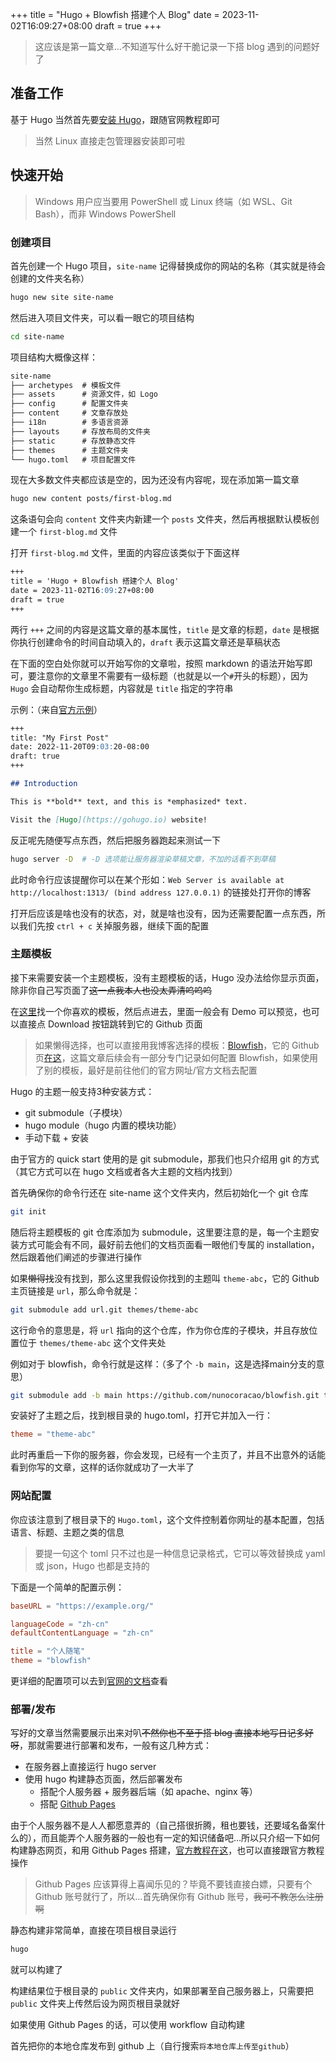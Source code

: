 +++
title = "Hugo + Blowfish 搭建个人 Blog"
date = 2023-11-02T16:09:27+08:00
draft = true
+++

> 这应该是第一篇文章…不知道写什么好干脆记录一下搭 blog 遇到的问题好了

## 准备工作

基于 Hugo 当然首先要[安装 Hugo](https://gohugo.io/installation/)，跟随官网教程即可

> 当然 Linux 直接走包管理器安装即可啦

## 快速开始

> Windows 用户应当要用 PowerShell 或 Linux 终端（如 WSL、Git Bash），而非 Windows PowerShell

### 创建项目

首先创建一个 Hugo 项目，`site-name` 记得替换成你的网站的名称（其实就是待会创建的文件夹名称）

```bash
hugo new site site-name
```

然后进入项目文件夹，可以看一眼它的项目结构

```bash
cd site-name
```

项目结构大概像这样：

```txt
site-name
├── archetypes  # 模板文件
├── assets      # 资源文件，如 Logo
├── config      # 配置文件夹
├── content     # 文章存放处
├── i18n        # 多语言资源
├── layouts     # 存放布局的文件夹
├── static      # 存放静态文件
├── themes      # 主题文件夹
└── hugo.toml   # 项目配置文件
```

现在大多数文件夹都应该是空的，因为还没有内容呢，现在添加第一篇文章

```bash
hugo new content posts/first-blog.md
```

这条语句会向 `content` 文件夹内新建一个 `posts` 文件夹，然后再根据默认模板创建一个 `first-blog.md` 文件

打开 `first-blog.md` 文件，里面的内容应该类似于下面这样

```md
+++
title = 'Hugo + Blowfish 搭建个人 Blog'
date = 2023-11-02T16:09:27+08:00
draft = true
+++
```

两行 `+++` 之间的内容是这篇文章的基本属性，`title` 是文章的标题，`date` 是根据你执行创建命令的时间自动填入的，`draft` 表示这篇文章还是草稿状态

在下面的空白处你就可以开始写你的文章啦，按照 markdown 的语法开始写即可，要注意你的文章里不需要有一级标题（也就是以一个`#`开头的标题），因为 `Hugo` 会自动帮你生成标题，内容就是 `title` 指定的字符串

示例：（来自[官方示例](https://gohugo.io/getting-started/quick-start/#add-content)）

```md
+++
title: "My First Post"
date: 2022-11-20T09:03:20-08:00
draft: true
+++

## Introduction

This is **bold** text, and this is *emphasized* text.

Visit the [Hugo](https://gohugo.io) website!
```

反正呢先随便写点东西，然后把服务器跑起来测试一下

```bash
hugo server -D  # -D 选项能让服务器渲染草稿文章，不加的话看不到草稿
```

此时命令行应该提醒你可以在某个形如：`Web Server is available at http://localhost:1313/ (bind address 127.0.0.1)` 的链接处打开你的博客

打开后应该是啥也没有的状态，对，就是啥也没有，因为还需要配置一点东西，所以我们先按 `ctrl + c` 关掉服务器，继续下面的配置

### 主题模板

接下来需要安装一个主题模板，没有主题模板的话，Hugo 没办法给你显示页面，除非你自己写页面了~~这一点我本人也没太弄清呜呜呜~~

在[这里](https://themes.gohugo.io/)找一个你喜欢的模板，然后点进去，里面一般会有 Demo 可以预览，也可以直接点 Download 按钮跳转到它的 Github 页面

> 如果懒得选择，也可以直接用我博客选择的模板：[Blowfish](https://blowfish.page/)，它的 Github 页[在这](https://github.com/nunocoracao/blowfish)，这篇文章后续会有一部分专门记录如何配置 Blowfish，如果使用了别的模板，最好是前往他们的官方网址/官方文档去配置

Hugo 的主题一般支持3种安装方式：

- git submodule（子模块）
- hugo module（hugo 内置的模块功能）
- 手动下载 + 安装

由于官方的 quick start 使用的是 git submodule，那我们也只介绍用 git 的方式（其它方式可以在 hugo 文档或者各大主题的文档内找到）

首先确保你的命令行还在 site-name 这个文件夹内，然后初始化一个 git 仓库

```bash
git init
```

随后将主题模板的 git 仓库添加为 submodule，这里要注意的是，每一个主题安装方式可能会有不同，最好前去他们的文档页面看一眼他们专属的 installation，然后跟着他们阐述的步骤进行操作

如果~~懒得找~~没有找到，那么这里我假设你找到的主题叫 `theme-abc`，它的 Github 主页链接是 `url`，那么命令就是：

```bash
git submodule add url.git themes/theme-abc
```

这行命令的意思是，将 `url` 指向的这个仓库，作为你仓库的子模块，并且存放位置位于 `themes/theme-abc` 这个文件夹处

例如对于 blowfish，命令行就是这样：（多了个 `-b main`，这是选择main分支的意思）

```bash
git submodule add -b main https://github.com/nunocoracao/blowfish.git themes/blowfish
```

安装好了主题之后，找到根目录的 hugo.toml，打开它并加入一行：

```toml
theme = "theme-abc"
```

此时再重启一下你的服务器，你会发现，已经有一个主页了，并且不出意外的话能看到你写的文章，这样的话你就成功了一大半了

### 网站配置

你应该注意到了根目录下的 `Hugo.toml`，这个文件控制着你网址的基本配置，包括语言、标题、主题之类的信息

> 要提一句这个 toml 只不过也是一种信息记录格式，它可以等效替换成 yaml 或 json，Hugo 也都是支持的

下面是一个简单的配置示例：

```toml
baseURL = "https://example.org/"

languageCode = "zh-cn"
defaultContentLanguage = "zh-cn"

title = "个人随笔"
theme = "blowfish"
```

更详细的配置项可以去到[官网的文档](https://gohugo.io/getting-started/configuration/)查看

### 部署/发布

写好的文章当然需要展示出来对叭~~不然你也不至于搭 blog 直接本地写日记多好呀~~，那就需要进行部署和发布，一般有这几种方式：

- 在服务器上直接运行 hugo server
- 使用 hugo 构建静态页面，然后部署发布
  - 搭配个人服务器 + 服务器后端（如 apache、nginx 等）
  - 搭配 [Github Pages](https://docs.github.com/zh/pages)

由于个人服务器不是人人都愿意弄的（自己搭很折腾，租也要钱，还要域名备案什么的），而且能弄个人服务器的一般也有一定的知识储备吧…所以只介绍一下如何构建静态网页，和用 Github Pages 搭建，[官方教程在这](https://gohugo.io/hosting-and-deployment/hosting-on-github/)，也可以直接跟官方教程操作

> Github Pages 应该算得上喜闻乐见的？毕竟不要钱直接白嫖，只要有个 Github 账号就行了，所以…首先确保你有 Github 账号，~~我可不教怎么注册啊~~

静态构建非常简单，直接在项目根目录运行

```bash
hugo
```

就可以构建了

构建结果位于根目录的 `public` 文件夹内，如果部署至自己服务器上，只需要把 `public` 文件夹上传然后设为网页根目录就好

如果使用 Github Pages 的话，可以使用 workflow 自动构建

首先把你的本地仓库发布到 github 上（自行搜索`将本地仓库上传至github`）
